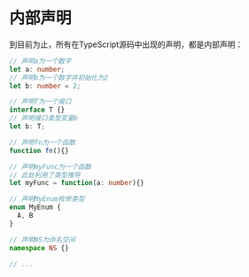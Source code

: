 # 内部声明

到目前为止，所有在TypeScript源码中出现的声明，都是内部声明：

```typescript
// 声明a为一个数字
let a: number;
// 声明b为一个数字并初始化为2
let b: number = 2;

// 声明T为一个接口
interface T {}
// 声明接口类型变量b
let b: T;

// 声明fn为一个函数
function fn(){}

// 声明myFunc为一个函数
// 此处利用了类型推导
let myFunc = function(a: number){}

// 声明MyEnum枚举类型
enum MyEnum {
  A, B
}

// 声明NS为命名空间
namespace NS {}

// ...
```
